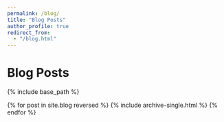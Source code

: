 ```yaml
---
permalink: /blog/
title: "Blog Posts"
author_profile: true
redirect_from: 
  - "/blog.html"
---
```


# Blog Posts


{% include base_path %}

{% for post in site.blog reversed %}
  {% include archive-single.html %}
{% endfor %}
